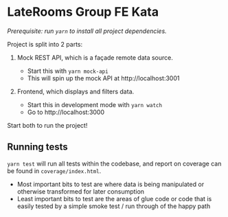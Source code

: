 # LateRooms Group FE Kata

_Prerequisite: run `yarn` to install all project dependencies._

Project is split into 2 parts:

1. Mock REST API, which is a façade remote data source.
    - Start this with `yarn mock-api`
    - This will spin up the mock API at http://localhost:3001 
    
2. Frontend, which displays and filters data.
    - Start this in development mode with `yarn watch`
    - Go to http://localhost:3000

Start both to run the project!

## Running tests

`yarn test` will run all tests within the codebase, and report on coverage can be found in `coverage/index.html`.

- Most important bits to test are where data is being manipulated or otherwise transformed for later consumption
- Least important bits to test are the areas of glue code or code that is easily tested by a simple smoke test / run through of
the happy path
